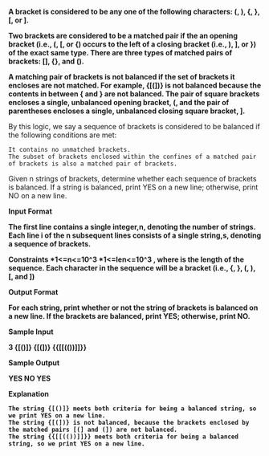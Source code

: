 <b><p>A bracket is considered to be any one of the following characters: (, ), {, }, [, or ].

Two brackets are considered to be a matched pair if the an opening bracket (i.e., (, [, or {) occurs to the left of a closing bracket (i.e., ), ], or }) 
of the exact same type. There are three types of matched pairs of brackets: [], {}, and ().

A matching pair of brackets is not balanced if the set of brackets it encloses are not matched. For example,
 {[(])} is not balanced because the contents in between { and } are not balanced. The pair of square brackets encloses a single, 
unbalanced opening bracket, (, and the pair of parentheses encloses a single, unbalanced closing square bracket, ].</p></b>

By this logic, we say a sequence of brackets is considered to be balanced if the following conditions are met:

    It contains no unmatched brackets.
    The subset of brackets enclosed within the confines of a matched pair of brackets is also a matched pair of brackets.

Given n strings of brackets, determine whether each sequence of brackets is balanced. If a string is balanced, print YES 
on a new line; otherwise, print NO on a new line.</n>

<b>Input Format<b>

The first line contains a single integer,n, denoting the number of strings.
Each line i of the n subsequent lines consists of a single string,s, denoting a sequence of brackets.

<b>Constraints</b>
	*1<=n<=10^3
	*1<=len<=10^3 , where is the length of the sequence.
    Each character in the sequence will be a bracket (i.e., {, }, (, ), [, and ])

<b>Output Format</b>

For each string, print whether or not the string of brackets is balanced on a new line. If the brackets are balanced, print YES; otherwise, print NO.

<b>Sample Input</b>

3
{[()]}
{[(])}
{{[[(())]]}}

<b>Sample Output</b>

YES
NO
YES

<b>Explanation</b>

    The string {[()]} meets both criteria for being a balanced string, so we print YES on a new line.
    The string {[(])} is not balanced, because the brackets enclosed by the matched pairs [(] and (]) are not balanced.
    The string {{[[(())]]}} meets both criteria for being a balanced string, so we print YES on a new line.
